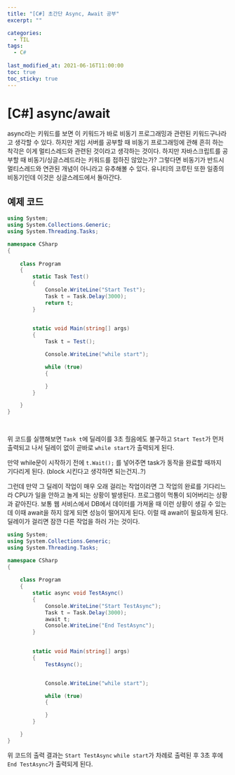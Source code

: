 ```yaml
---
title: "[C#] 초간단 Async, Await 공부"
excerpt: ""

categories:
  - TIL
tags:
  - C#
 
last_modified_at: 2021-06-16T11:00:00
toc: true
toc_sticky: true
---
```




# [C#] async/await

async라는 키워드를 보면 이 키워드가 바로 비동기 프로그래밍과 관련된 키워드구나라고 생각할 수 있다. 하지만 게임 서버를 공부할 때 비동기 프로그래밍에 관해 흔히 하는 착각은 이게 멀티스레드와 관련된 것이라고 생각하는 것이다. 하지만 자바스크립트를 공부할 때 비동기/싱글스레드라는 키워드를 접하진 않았는가? 그렇다면 비동기가 반드시 멀티스레드와 연관된 개념이 아니라고 유추해볼 수 있다. 유니티의 코루틴 또한 일종의 비동기인데 이것은 싱글스레드에서 돌아간다.



## 예제 코드

```c#
using System;
using System.Collections.Generic;
using System.Threading.Tasks;

namespace CSharp
{
 
    class Program
    {
        static Task Test()
        {
            Console.WriteLine("Start Test");
            Task t = Task.Delay(3000);
            return t;
        }

        
        static void Main(string[] args)
        {
            Task t = Test();

            Console.WriteLine("while start");

            while (true)
            {

            }
        }

    }
}

     
```

위 코드를 실행해보면 `Task t`에 딜레이를 3초 줬음에도 불구하고 `Start Test`가 먼저 출력되고 나서 딜레이 없이 곧바로 `while start`가 출력되게 된다.

만약 while문이 시작하기 전에 `t.Wait();` 를 넣어주면 task가 동작을 완료할 때까지 기다리게 된다. (block 시킨다고 생각하면 되는건지..?)

그런데 만약 그 딜레이 작업이 매우 오래 걸리는 작업이라면 그 작업의 완료를 기다리느라 CPU가 일을 안하고 놀게 되는 상황이 발생된다. 프로그램이 먹통이 되어버리는 상황과 같아진다.  보통 웹 서비스에서 DB에서 데이터를 가져올 때 이런 상황이 생길 수 있는데 이때 await을 하지 않게 되면 성능이 떨어지게 된다. 이럴 때 await이 필요하게 된다. 딜레이가 걸리면 잠깐 다른 작업을 하러 가는 것이다. 

```c#
using System;
using System.Collections.Generic;
using System.Threading.Tasks;

namespace CSharp
{
 
    class Program
    {
        static async void TestAsync()
        {
            Console.WriteLine("Start TestAsync");
            Task t = Task.Delay(3000);
            await t;
            Console.WriteLine("End TestAsync");
        }

        
        static void Main(string[] args)
        {
            TestAsync();


            Console.WriteLine("while start");

            while (true)
            {

            }
        }

    }
}
```

위 코드의 출력 결과는 `Start TestAsync` `while start`가 차례로 출력된 후 3초 후에 `End TestAsync`가 출력되게 된다.

